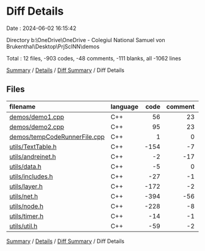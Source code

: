# Diff Details

Date : 2024-06-02 16:15:42

Directory b:\\OneDrive\\OneDrive - Colegiul National Samuel von Brukenthal\\Desktop\\PrjSclNN\\demos

Total : 12 files,  -903 codes, -48 comments, -111 blanks, all -1062 lines

[Summary](results.md) / [Details](details.md) / [Diff Summary](diff.md) / Diff Details

## Files
| filename | language | code | comment | blank | total |
| :--- | :--- | ---: | ---: | ---: | ---: |
| [demos/demo1.cpp](/demos/demo1.cpp) | C++ | 56 | 23 | 43 | 122 |
| [demos/demo2.cpp](/demos/demo2.cpp) | C++ | 95 | 23 | 38 | 156 |
| [demos/tempCodeRunnerFile.cpp](/demos/tempCodeRunnerFile.cpp) | C++ | 1 | 0 | 0 | 1 |
| [utils/TextTable.h](/utils/TextTable.h) | C++ | -154 | -7 | -33 | -194 |
| [utils/andreinet.h](/utils/andreinet.h) | C++ | -2 | -17 | -11 | -30 |
| [utils/data.h](/utils/data.h) | C++ | -5 | 0 | -2 | -7 |
| [utils/includes.h](/utils/includes.h) | C++ | -27 | -1 | -7 | -35 |
| [utils/layer.h](/utils/layer.h) | C++ | -172 | -2 | -17 | -191 |
| [utils/net.h](/utils/net.h) | C++ | -394 | -56 | -83 | -533 |
| [utils/node.h](/utils/node.h) | C++ | -228 | -8 | -33 | -269 |
| [utils/timer.h](/utils/timer.h) | C++ | -14 | -1 | -3 | -18 |
| [utils/util.h](/utils/util.h) | C++ | -59 | -2 | -3 | -64 |

[Summary](results.md) / [Details](details.md) / [Diff Summary](diff.md) / Diff Details